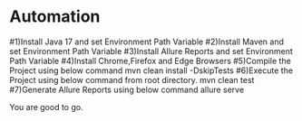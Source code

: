 # Automation


#1)Install Java 17 and set Environment Path Variable
#2)Install Maven and set Environment Path Variable
#3)Install Allure Reports and set Environment Path Variable
#4)Install Chrome,Firefox and Edge Browsers
#5)Compile the Project using below command
mvn clean install -DskipTests
#6)Execute the Project using below command from root directory.
mvn clean test
#7)Generate Allure Reports using below command
allure serve


You are good to go.